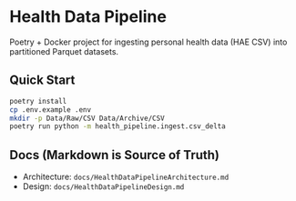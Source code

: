 # Health Data Pipeline

Poetry + Docker project for ingesting personal health data (HAE CSV) into partitioned Parquet datasets.

## Quick Start
```bash
poetry install
cp .env.example .env
mkdir -p Data/Raw/CSV Data/Archive/CSV
poetry run python -m health_pipeline.ingest.csv_delta
```

## Docs (Markdown is Source of Truth)
- Architecture: `docs/HealthDataPipelineArchitecture.md`
- Design: `docs/HealthDataPipelineDesign.md`
